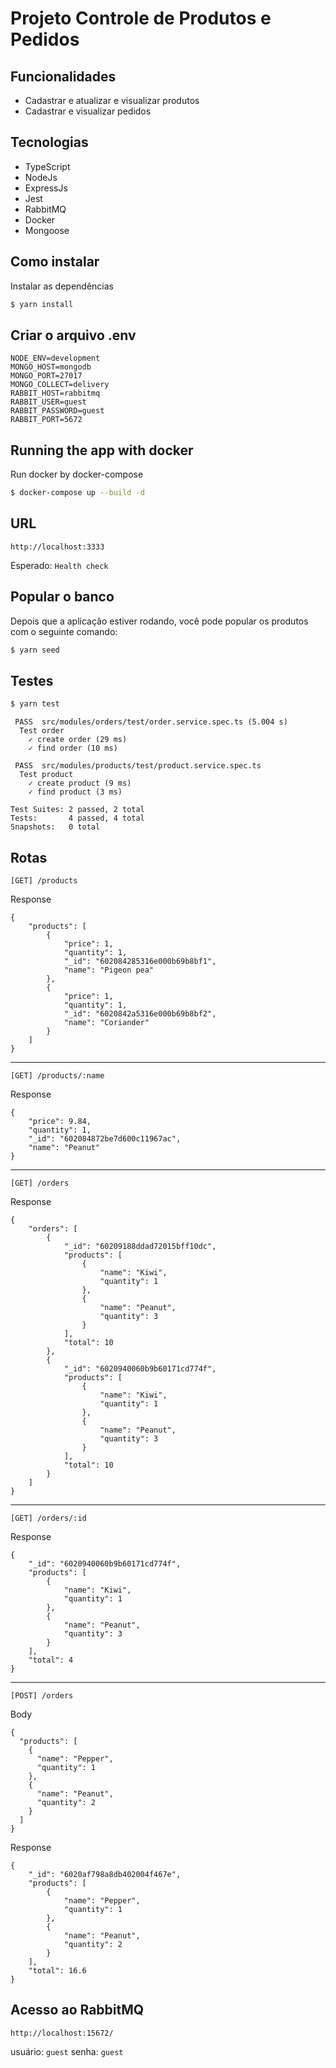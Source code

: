 # Projeto Controle de Produtos e Pedidos

## Funcionalidades
 - Cadastrar e atualizar e visualizar produtos
 - Cadastrar e visualizar pedidos

## Tecnologias
 - TypeScript 
 - NodeJs
 - ExpressJs
 - Jest
 - RabbitMQ
 - Docker
 - Mongoose

## Como instalar

Instalar as dependências
```bash
$ yarn install
```

## Criar o arquivo .env

```
NODE_ENV=development
MONGO_HOST=mongodb
MONGO_PORT=27017
MONGO_COLLECT=delivery
RABBIT_HOST=rabbitmq
RABBIT_USER=guest
RABBIT_PASSWORD=guest
RABBIT_PORT=5672
```

## Running the app with docker
Run docker by docker-compose
```bash
$ docker-compose up --build -d
```

## URL
```
http://localhost:3333
```
Esperado:
`Health check`

## Popular o banco
Depois que a aplicação estiver rodando, você pode popular os produtos com o seguinte comando:
```bash
$ yarn seed
```

## Testes

```bash
$ yarn test
```

```
 PASS  src/modules/orders/test/order.service.spec.ts (5.004 s)
  Test order
    ✓ create order (29 ms)
    ✓ find order (10 ms)

 PASS  src/modules/products/test/product.service.spec.ts
  Test product
    ✓ create product (9 ms)
    ✓ find product (3 ms)

Test Suites: 2 passed, 2 total
Tests:       4 passed, 4 total
Snapshots:   0 total
```
## Rotas
```
[GET] /products
```
Response
```
{
    "products": [
        {
            "price": 1,
            "quantity": 1,
            "_id": "602084285316e000b69b8bf1",
            "name": "Pigeon pea"
        },
        {
            "price": 1,
            "quantity": 1,
            "_id": "6020842a5316e000b69b8bf2",
            "name": "Coriander"
        }
    ]
}
```

------------

```
[GET] /products/:name
```
Response
```
{
    "price": 9.84,
    "quantity": 1,
    "_id": "602084872be7d600c11967ac",
    "name": "Peanut"
}
```

------------

```
[GET] /orders
```
Response
```
{
    "orders": [
        {
            "_id": "60209188ddad72015bff10dc",
            "products": [
                {
                    "name": "Kiwi",
                    "quantity": 1
                },
                {
                    "name": "Peanut",
                    "quantity": 3
                }
            ],
            "total": 10
        },
        {
            "_id": "6020940060b9b60171cd774f",
            "products": [
                {
                    "name": "Kiwi",
                    "quantity": 1
                },
                {
                    "name": "Peanut",
                    "quantity": 3
                }
            ],
            "total": 10
        }
    ]
}
```

------------

```
[GET] /orders/:id
```
Response
```
{
    "_id": "6020940060b9b60171cd774f",
    "products": [
        {
            "name": "Kiwi",
            "quantity": 1
        },
        {
            "name": "Peanut",
            "quantity": 3
        }
    ],
    "total": 4
}
```

------------

```
[POST] /orders
```
Body
```
{
  "products": [
    {
      "name": "Pepper",
      "quantity": 1
    },
    {
      "name": "Peanut",
      "quantity": 2
    }
  ]
}
```
Response
```
{
    "_id": "6020af798a8db402004f467e",
    "products": [
        {
            "name": "Pepper",
            "quantity": 1
        },
        {
            "name": "Peanut",
            "quantity": 2
        }
    ],
    "total": 16.6
}
```

## Acesso ao RabbitMQ

```
http://localhost:15672/
```
usuário: `guest`
senha: `guest`
